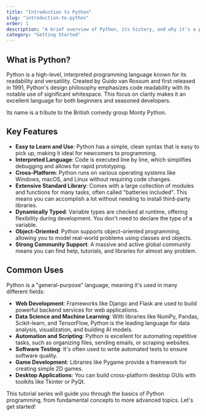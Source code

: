 ```yaml
---
title: "Introduction to Python"
slug: "introduction-to-python"
order: 1
description: "A brief overview of Python, its history, and why it's a popular choice for developers."
category: "Getting Started"
---
```


## What is Python?

Python is a high-level, interpreted programming language known for its readability and versatility. Created by Guido van Rossum and first released in 1991, Python's design philosophy emphasizes code readability with its notable use of significant whitespace. This focus on clarity makes it an excellent language for both beginners and seasoned developers.

Its name is a tribute to the British comedy group Monty Python.

## Key Features

- **Easy to Learn and Use**: Python has a simple, clean syntax that is easy to pick up, making it ideal for newcomers to programming.
- **Interpreted Language**: Code is executed line by line, which simplifies debugging and allows for rapid prototyping.
- **Cross-Platform**: Python runs on various operating systems like Windows, macOS, and Linux without requiring code changes.
- **Extensive Standard Library**: Comes with a large collection of modules and functions for many tasks, often called "batteries included". This means you can accomplish a lot without needing to install third-party libraries.
- **Dynamically Typed**: Variable types are checked at runtime, offering flexibility during development. You don't need to declare the type of a variable.
- **Object-Oriented**: Python supports object-oriented programming, allowing you to model real-world problems using classes and objects.
- **Strong Community Support**: A massive and active global community means you can find help, tutorials, and libraries for almost any problem.

## Common Uses

Python is a "general-purpose" language, meaning it's used in many different fields:

- **Web Development**: Frameworks like Django and Flask are used to build powerful backend services for web applications.
- **Data Science and Machine Learning**: With libraries like NumPy, Pandas, Scikit-learn, and TensorFlow, Python is the leading language for data analysis, visualization, and building AI models.
- **Automation and Scripting**: Python is excellent for automating repetitive tasks, such as organizing files, sending emails, or scraping websites.
- **Software Testing**: It's often used to write automated tests to ensure software quality.
- **Game Development**: Libraries like Pygame provide a framework for creating simple 2D games.
- **Desktop Applications**: You can build cross-platform desktop GUIs with toolkits like Tkinter or PyQt.

This tutorial series will guide you through the basics of Python programming, from fundamental concepts to more advanced topics. Let's get started!
